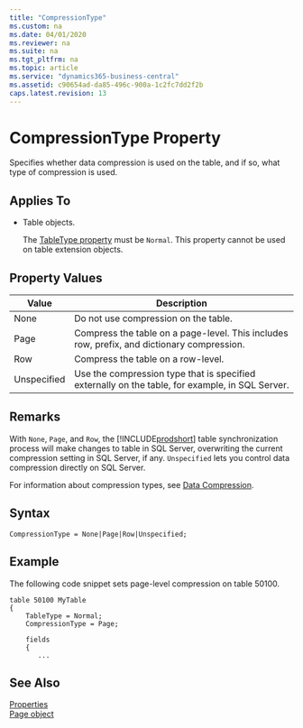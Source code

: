 ```yaml
---
title: "CompressionType"
ms.custom: na
ms.date: 04/01/2020
ms.reviewer: na
ms.suite: na
ms.tgt_pltfrm: na
ms.topic: article
ms.service: "dynamics365-business-central"
ms.assetid: c90654ad-da85-496c-900a-1c2fc7dd2f2b
caps.latest.revision: 13
---
```


 

# CompressionType Property

Specifies whether data compression is used on the table, and if so, what type of compression is used. 
  
## Applies To  
  
-   Table objects.

    The [TableType property](devenv-tabletype-property.md) must be `Normal`. This property cannot be used on table extension objects.

## Property Values  

| Value    |Description   |
|----------|------------|
|None         |Do not use compression on the table.|
|Page        |Compress the table on a page-level. This includes row, prefix, and dictionary compression.| 
|Row        |Compress the table on a row-level.|
|Unspecified        |Use the compression type that is specified externally on the table, for example, in SQL Server.|

## Remarks

With `None`, `Page`, and `Row`, the [!INCLUDE[prodshort](../includes/prodshort.md)] table synchronization process will make changes to table in SQL Server, overwriting the current compression setting in SQL Server, if any. `Unspecified` lets you control data compression directly on SQL Server.  

For information about compression types, see [Data Compression](../../administration/optimize-sql-data-access.md#Compression).

## Syntax
```
CompressionType = None|Page|Row|Unspecified; 
```

## Example
The following code snippet sets page-level compression on table 50100.
```
table 50100 MyTable
{
    TableType = Normal;
    CompressionType = Page;

    fields
    {
       ...
```

## See Also  
[Properties](devenv-properties.md)  
[Page object](../devenv-page-object.md)